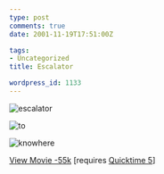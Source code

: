 ```yaml
---
type: post
comments: true
date: 2001-11-19T17:51:00Z

tags:
- Uncategorized
title: Escalator

wordpress_id: 1133
---
```


![escalator](images/escalator_02.jpg)
  

![to](images/escalator_20.jpg)
  

![knowhere](images/escalator_36.jpg)
  

[View Movie -55k](video/escalator.mov) [requires [Quicktime 5](http://www.apple.com/quicktime/download/)]
